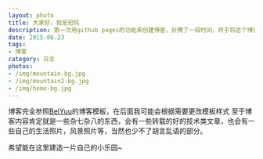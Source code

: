 ```yaml
---
layout: photo
title: 大家好，我是短钝
description: 第一次用github pages的功能来创建博客，折腾了一段时间，终于将这个博客挂载到了自己的域名下，希望大家没事能常来逛逛。
date: 2015.06.23
tags:
- 博客
category: 日志
photos:
- /img/mountain-bg.jpg
- /img/mountain2-bg.jpg
- /img/home-bg.jpg
---
```


博客完全参照[BeiYuu][]的博客模板，在后面我可能会根据需要更改模板样式
至于博客内容肯定就是一些杂七杂八的东西，会有一些转载的好的技术类文章，也会有一些自己的生活照片，风景照片等，当然也少不了胡言乱语的部分。 

希望能在这里建造一片自己的小乐园~


[BeiYuu]:    http://beiyuu.com "BeiYuu"
[Duandun]: http://chruyo.com "Duandun"

